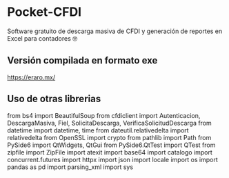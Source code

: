 # Pocket-CFDI
Software gratuito de descarga masiva de CFDI y generación de reportes en Excel para contadores 🤓

## Versión compilada en formato exe
https://eraro.mx/

## Uso de otras librerias
from bs4 import BeautifulSoup
from cfdiclient import Autenticacion, DescargaMasiva, Fiel, SolicitaDescarga, VerificaSolicitudDescarga
from datetime import datetime, time
from dateutil.relativedelta import relativedelta
from OpenSSL import crypto
from pathlib import Path
from PySide6 import QtWidgets, QtGui
from PySide6.QtTest import QTest
from zipfile import ZipFile
import atexit
import base64
import catalogo
import concurrent.futures
import httpx
import json
import locale
import os
import pandas as pd
import parsing_xml
import sys
